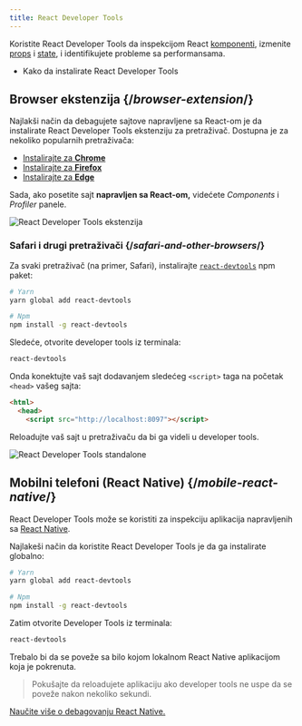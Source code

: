 ```yaml
---
title: React Developer Tools
---
```


<Intro>

Koristite React Developer Tools da inspekcijom React [komponenti](/learn/your-first-component), izmenite [props](/learn/passing-props-to-a-component) i [state](/learn/state-a-components-memory), i identifikujete probleme sa performansama.

</Intro>

<YouWillLearn>

* Kako da instalirate React Developer Tools

</YouWillLearn>

## Browser ekstenzija {/*browser-extension*/}

Najlakši način da debagujete sajtove napravljene sa React-om je da instalirate React Developer Tools ekstenziju za pretraživač. Dostupna je za nekoliko popularnih pretraživača:

* [Instalirajte za **Chrome**](https://chrome.google.com/webstore/detail/react-developer-tools/fmkadmapgofadopljbjfkapdkoienihi?hl=en)
* [Instalirajte za **Firefox**](https://addons.mozilla.org/en-US/firefox/addon/react-devtools/)
* [Instalirajte za **Edge**](https://microsoftedge.microsoft.com/addons/detail/react-developer-tools/gpphkfbcpidddadnkolkpfckpihlkkil)

Sada, ako posetite sajt **napravljen sa React-om,** videćete _Components_ i _Profiler_ panele.

![React Developer Tools ekstenzija](/images/docs/react-devtools-extension.png)

### Safari i drugi pretraživači {/*safari-and-other-browsers*/}

Za svaki pretraživač (na primer, Safari), instalirajte [`react-devtools`](https://www.npmjs.com/package/react-devtools) npm paket:
```bash
# Yarn
yarn global add react-devtools

# Npm
npm install -g react-devtools
```

Sledeće, otvorite developer tools iz terminala:
```bash
react-devtools
```

Onda konektujte vaš sajt dodavanjem sledećeg `<script>` taga na početak `<head>` vašeg sajta:
```html {3}
<html>
  <head>
    <script src="http://localhost:8097"></script>
```

Reloadujte vaš sajt u pretraživaču da bi ga videli u developer tools.

![React Developer Tools standalone](/images/docs/react-devtools-standalone.png)

## Mobilni telefoni (React Native) {/*mobile-react-native*/}
React Developer Tools može se koristiti za inspekciju aplikacija napravljenih sa [React Native](https://reactnative.dev/).

Najlakeši način da koristite React Developer Tools je da ga instalirate globalno:
```bash
# Yarn
yarn global add react-devtools

# Npm
npm install -g react-devtools
```

Zatim otvorite Developer Tools iz terminala:
```bash
react-devtools
```

Trebalo bi da se poveže sa bilo kojom lokalnom React Native aplikacijom koja je pokrenuta.

> Pokušajte da reloadujete aplikaciju ako developer tools ne uspe da se poveže nakon nekoliko sekundi.

[Naučite više o debagovanju React Native.](https://reactnative.dev/docs/debugging)

